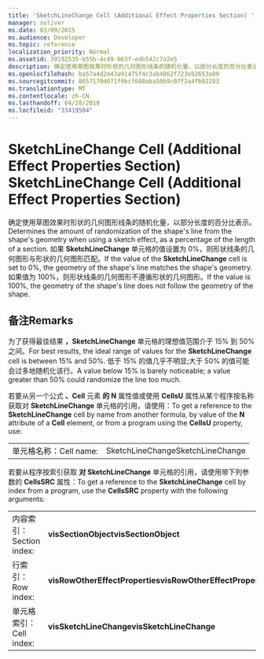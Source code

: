 ```yaml
---
title: 'SketchLineChange Cell (Additional Effect Properties Section) '
manager: soliver
ms.date: 03/09/2015
ms.audience: Developer
ms.topic: reference
localization_priority: Normal
ms.assetid: 39192535-b55b-4c49-b63f-edb542c7a2e5
description: 确定使用草图效果时形状的几何图形线条的随机化量，以部分长度的百分比表示。 如果 SketchLineChange 单元格的值设置为 0%，则形状线条的几何图形与形状的几何图形匹配。 如果值为 100%，则形状线条的几何图形不遵循形状的几何图形。
ms.openlocfilehash: ba57a4d2e43a91475f4c3ab4862f723eb2653a89
ms.sourcegitcommit: 8657170d071f9bcf680aba50b9c07f2a4fb82283
ms.translationtype: MT
ms.contentlocale: zh-CN
ms.lasthandoff: 04/28/2019
ms.locfileid: "33419504"
---
```

# <a name="sketchlinechange-cell-additional-effect-properties-section"></a><span data-ttu-id="c04fc-105">SketchLineChange Cell (Additional Effect Properties Section) </span><span class="sxs-lookup"><span data-stu-id="c04fc-105">SketchLineChange Cell (Additional Effect Properties Section)</span></span>

<span data-ttu-id="c04fc-106">确定使用草图效果时形状的几何图形线条的随机化量，以部分长度的百分比表示。</span><span class="sxs-lookup"><span data-stu-id="c04fc-106">Determines the amount of randomization of the shape's line from the shape's geometry when using a sketch effect, as a percentage of the length of a section.</span></span> <span data-ttu-id="c04fc-107">如果 **SketchLineChange** 单元格的值设置为 0%，则形状线条的几何图形与形状的几何图形匹配。</span><span class="sxs-lookup"><span data-stu-id="c04fc-107">If the value of the **SketchLineChange** cell is set to 0%, the geometry of the shape's line matches the shape's geometry.</span></span> <span data-ttu-id="c04fc-108">如果值为 100%，则形状线条的几何图形不遵循形状的几何图形。</span><span class="sxs-lookup"><span data-stu-id="c04fc-108">If the value is 100%, the geometry of the shape's line does not follow the geometry of the shape.</span></span> 
  
## <a name="remarks"></a><span data-ttu-id="c04fc-109">备注</span><span class="sxs-lookup"><span data-stu-id="c04fc-109">Remarks</span></span>

<span data-ttu-id="c04fc-110">为了获得最佳结果 **，SketchLineChange** 单元格的理想值范围介于 15% 到 50% 之间。</span><span class="sxs-lookup"><span data-stu-id="c04fc-110">For best results, the ideal range of values for the **SketchLineChange** cell is between 15% and 50%.</span></span> <span data-ttu-id="c04fc-111">低于 15% 的值几乎不明显;大于 50% 的值可能会过多地随机化该行。</span><span class="sxs-lookup"><span data-stu-id="c04fc-111">A value below 15% is barely noticeable; a value greater than 50% could randomize the line too much.</span></span> 
  
<span data-ttu-id="c04fc-112">若要从另一个公式 **、Cell** 元素 **的 N** 属性值或使用 **CellsU** 属性从某个程序按名称获取对 **SketchLineChange** 单元格的引用，请使用：</span><span class="sxs-lookup"><span data-stu-id="c04fc-112">To get a reference to the **SketchLineChange** cell by name from another formula, by value of the **N** attribute of a **Cell** element, or from a program using the **CellsU** property, use:</span></span> 
  
|||
|:-----|:-----|
| <span data-ttu-id="c04fc-113">单元格名称：</span><span class="sxs-lookup"><span data-stu-id="c04fc-113">Cell name:</span></span>  <br/> | <span data-ttu-id="c04fc-114">SketchLineChange</span><span class="sxs-lookup"><span data-stu-id="c04fc-114">SketchLineChange</span></span>  <br/> |
   
<span data-ttu-id="c04fc-115">若要从程序按索引获取 **对 SketchLineChange** 单元格的引用，请使用带下列参数的 **CellsSRC** 属性：</span><span class="sxs-lookup"><span data-stu-id="c04fc-115">To get a reference to the **SketchLineChange** cell by index from a program, use the **CellsSRC** property with the following arguments:</span></span> 
  
|||
|:-----|:-----|
| <span data-ttu-id="c04fc-116">内容索引：</span><span class="sxs-lookup"><span data-stu-id="c04fc-116">Section index:</span></span>  <br/> |<span data-ttu-id="c04fc-117">**visSectionObject**</span><span class="sxs-lookup"><span data-stu-id="c04fc-117">**visSectionObject**</span></span> <br/> |
| <span data-ttu-id="c04fc-118">行索引：</span><span class="sxs-lookup"><span data-stu-id="c04fc-118">Row index:</span></span>  <br/> |<span data-ttu-id="c04fc-119">**visRowOtherEffectProperties**</span><span class="sxs-lookup"><span data-stu-id="c04fc-119">**visRowOtherEffectProperties**</span></span> <br/> |
| <span data-ttu-id="c04fc-120">单元格索引：</span><span class="sxs-lookup"><span data-stu-id="c04fc-120">Cell index:</span></span>  <br/> |<span data-ttu-id="c04fc-121">**visSketchLineChange**</span><span class="sxs-lookup"><span data-stu-id="c04fc-121">**visSketchLineChange**</span></span> <br/> |
   

